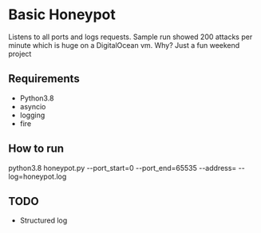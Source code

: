 # Basic Honeypot
Listens to all ports and logs requests.
Sample run showed 200 attacks per minute which is huge on a DigitalOcean vm.
Why? Just a fun weekend project

## Requirements
- Python3.8
- asyncio
- logging
- fire

## How to run
python3.8 honeypot.py --port_start=0 --port_end=65535 --address=<insert-ip> --log=honeypot.log

## TODO
- Structured log
